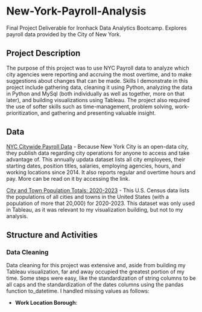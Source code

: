 # New-York-Payroll-Analysis
Final Project Deliverable for Ironhack Data Analytics Bootcamp. Explores payroll data provided by the City of New York. 

## Project Description
The purpose of this project was to use NYC Payroll data to analyze which city agencies were reporting and accruing the most overtime, and to make suggestions about changes that can be made. Skills I demonstrate in this project include gathering data, cleaning it using Python, analyzing the data in Python and MySql (both individually as well as together, more on that later), and building visualizations using Tableau. The project also required the use of softer skills such as time-management, problem solving, work-prioritization, and gathering and presenting valuable insight. 

## Data
[NYC Citywide Payroll Data][1] - Because New York City is an open-data city, they publish data regarding city operations for anyone to access and take advantage of. This annually updata dataset lists all city employees, their starting dates, position titles, salaries, employing agencies, hours, and working locations since 2014. It also reports regular and overtime hours and pay. More can be read on it by accessing the link. 

[City and Town Population Totals: 2020-2023][2] - This U.S. Census data lists the populations of all cities and towns in the United States (with a population of more that 20,000) for 2020-2023. This dataset was only used in Tableau, as it was relevant to my visualization building, but not to my analysis. 

[1]: https://data.cityofnewyork.us/City-Government/Citywide-Payroll-Data-Fiscal-Year-/k397-673e/about_data        "NYC Citywide Payroll Data"
[2]: https://www.census.gov/data/tables/time-series/demo/popest/2020s-total-cities-and-towns.html                 "City and Town Population Totals: 2020-2023"

## Structure and Activities
### Data Cleaning
Data cleaning for this project was extensive and, aside from building my Tableau visualization, far and away occupied the greatest portion of my time. Some steps were easy, like the standardization of string columns to be all caps and the standardization of the dates columns using the pandas function to_datetime. I handled missing values as follows:
* **Work Location Borough**:
